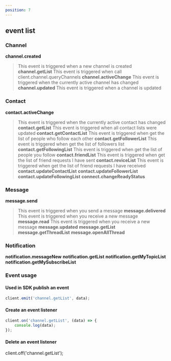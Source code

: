 ```yaml
---
position: 7
---
```


## event list

### Channel

**channel.created**
> This event is triggered when a new channel is created
**channel.getList**
> This event is triggered when call client.channel.queryChannels
**channel.activeChange**
> This event is triggered when the currently active channel has changed
**channel.updated**
> This event is triggered when a channel is updated

### Contact

**contact.activeChange**
> This event is triggered when the currently active contact has changed
**contact.getList**
> This event is triggered when all contact lists were updated
**contact.getContactList**
> This event is triggered when get the list of people who follow each other
**contact.getFollowerList**
> This event is triggered when get the list of followers list
**contact.getFollowingList**
> This event is triggered when get the list of people you follow
**contact.friendList**
> This event is triggered when get the list of friend requests I have sent
**contact.reviceList**
> This event is triggered when get the list of friend requests I have received
**contact.updateContactList**
**contact.updateFollowerList**
**contact.updateFollowingList**
**connect.changeReadyStatus**

### Message

**message.send**
> This event is triggered when you send a message
**message.delivered**
> This event is triggered when you receive a new message
**message.read**
> This event is triggered when you receive a new message
**message.updated**
**message.getList**
**message.getThreadList**
**message.openAllThread**

### Notification

**notification.messageNew**
**notification.getList**
**notification.getMyTopicList**
**notification.getMySubscribeList**

### Event usage

#### Used in SDK  publish an event

```ts
client.emit('channel.getList', data);
```

#### Create an event listener

```ts
client.on('channel.getList', (data) => {
    console.log(data);
});
```

#### Delete an event listener

client.off('channel.getList');
